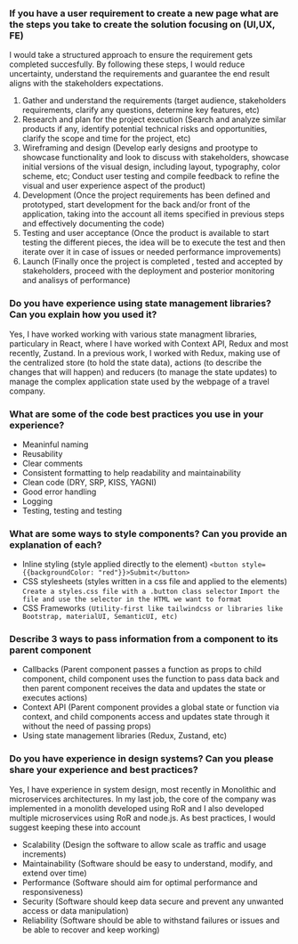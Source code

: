 ### If you have a user requirement to create a new page what are the steps you take to create the solution focusing on (UI,UX, FE)

I would take a structured approach to ensure the requirement gets completed succesfully. By following these steps, I would reduce uncertainty, understand the requirements and guarantee the end result aligns with the stakeholders expectations.

1. Gather and understand the requirements (target audience, stakeholders requirements, clarify any questions, determine key features, etc)
2. Research and plan for the project execution (Search and analyze similar products if any, identify potential technical risks and opportunities, clarify the scope and time for the project, etc)
3. Wireframing and design (Develop early designs and prootype to showcase functionality and look to discuss with stakeholders, showcase initial versions of the visual design, including layout, typography, color scheme, etc; Conduct user testing and compile feedback to refine the visual and user experience aspect of the product)
4. Development (Once the project requirements has been defined and prototyped, start development for the back and/or front of the application, taking into the account all items specified in previous steps and effectively documenting the code)
5. Testing and user acceptance (Once the product is available to start testing the different pieces, the idea will be to execute the test and then iterate over it in case of issues or needed performance improvements)
6. Launch (Finally once the project is completed , tested and accepted by stakeholders, proceed with the deployment and posterior monitoring and analisys of performance)

### Do you have experience using state management libraries? Can you explain how you used it?

Yes, I have worked working with various state managment libraries, particulary in React, where I have worked with Context API, Redux and most recently, Zustand. In a previous work, I worked with Redux, making use of the centralized store (to hold the state data), actions (to describe the changes that will happen) and reducers (to manage the state updates) to manage the complex application state used by the webpage of a travel company.

### What are some of the code best practices you use in your experience?

-   Meaninful naming
-   Reusability
-   Clear comments
-   Consistent formatting to help readability and maintainability
-   Clean code (DRY, SRP, KISS, YAGNI)
-   Good error handling
-   Logging
-   Testing, testing and testing

### What are some ways to style components? Can you provide an explanation of each?

-   Inline styling (style applied directly to the element)
    `<button style={{backgroundColor: "red"}}>Submit</button>`
-   CSS stylesheets (styles written in a css file and applied to the elements)
    `Create a styles.css file with a .button class selector`
    `Import the file and use the selector in the HTML we want to format`
-   CSS Frameworks
    `(Utility-first like tailwindcss or libraries like Bootstrap, materialUI, SemanticUI, etc)`

### Describe 3 ways to pass information from a component to its parent component

-   Callbacks (Parent component passes a function as props to child component, child component uses the function to pass data back and then parent component receives the data and updates the state or executes actions)
-   Context API (Parent component provides a global state or function via context, and child components access and updates state through it without the need of passing props)
-   Using state management libraries (Redux, Zustand, etc)

### Do you have experience in design systems? Can you please share your experience and best practices?

Yes, I have experience in system design, most recently in Monolithic and microservices architectures. In my last job, the core of the company was implemented in a monolith developed using RoR and I also developed multiple microservices using RoR and node.js. As best practices, I would suggest keeping these into account

-   Scalability (Design the software to allow scale as traffic and usage increments)
-   Maintainability (Software should be easy to understand, modify, and extend over time)
-   Performance (Software should aim for optimal performance and responsiveness)
-   Security (Software should keep data secure and prevent any unwanted access or data manipulation)
-   Reliability (Software should be able to withstand failures or issues and be able to recover and keep working)
